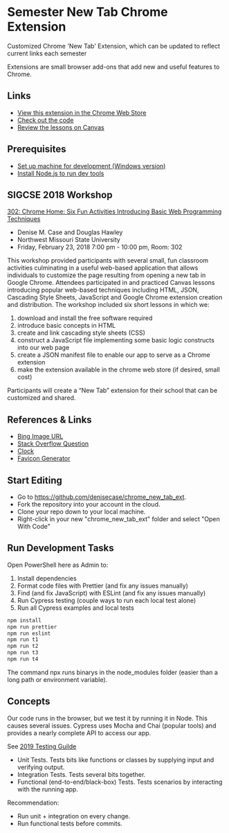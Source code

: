 # Semester New Tab Chrome Extension

Customized Chrome 'New Tab' Extension, which can be updated to reflect current links each semester

Extensions are small browser add-ons that add new and useful features to Chrome.

## Links

- [View this extension in the Chrome Web Store](https://chrome.google.com/webstore/detail/custom-web-launcher/bjcnlknhmbnejpgmpblndpddpckjhomm?hl=en)
- [Check out the code](https://github.com/denisecase/chrome_new_tab_ext)
- [Review the lessons on Canvas](https://nwmissouri.instructure.com/courses/16155)

## Prerequisites

- [Set up machine for development (Windows version)](https://github.com/denisecase/windows-dev-list)
- [Install Node.js to run dev tools](https://nodejs.org/en/)

## SIGCSE 2018 Workshop

[302: Chrome Home: Six Fun Activities Introducing Basic Web Programming Techniques](https://sigcse2018.sigcse.org/attendees/workshops.html)

- Denise M. Case and Douglas Hawley
- Northwest Missouri State University
- Friday, February 23, 2018 7:00 pm - 10:00 pm, Room: 302

This workshop provided participants with several small, fun classroom activities culminating in a useful web-based application that allows individuals to customize the page resulting from opening a new tab in Google Chrome. Attendees participated in and practiced Canvas lessons introducing popular web-based techniques including HTML, JSON, Cascading Style Sheets, JavaScript and Google Chrome extension creation and distribution.
The workshop included six short lessons in which we:

1. download and install the free software required
2. introduce basic concepts in HTML
3. create and link cascading style sheets (CSS)
4. construct a JavaScript file implementing some basic logic constructs into our web page
5. create a JSON manifest file to enable our app to serve as a Chrome extension
6. make the extension available in the chrome web store (if desired, small cost)

Participants will create a “New Tab” extension for their school that can be customized and shared.

## References & Links

- [Bing Image URL](http://www.bing.com/HPImageArchive.aspx?format=js&idx=0&n=1)
- [Stack Overflow Question](https://stackoverflow.com/questions/10639914/is-there-a-way-to-get-bings-photo-of-the-day/45472526#45472526)
- [Clock](https://www.ricocheting.com/code/javascript/html-generator/date-time-clock)
- [Favicon Generator](https://www.favicon-generator.org/)

## Start Editing

- Go to <https://github.com/denisecase/chrome_new_tab_ext>.
- Fork the repository into your account in the cloud.
- Clone your repo down to your local machine.
- Right-click in your new "chrome_new_tab_ext" folder and select "Open With Code"

## Run Development Tasks

Open PowerShell here as Admin to:

1. Install dependencies
1. Format code files with Prettier (and fix any issues manually)
1. Find (and fix JavaScript) with ESLint (and fix any issues manually)
1. Run Cypress testing (couple ways to run each local test alone)
1. Run all Cypress examples and local tests

```PowerShell
npm install
npm run prettier
npm run eslint
npm run t1
npm run t2
npm run t3
npm run t4
```

The command npx runs binarys in the node_modules folder (easier than a long path or environment variable).

## Concepts

Our code runs in the browser, but we test it by running it in Node. This causes several issues.
Cypress uses Mocha and Chai (popular tools) and provides a nearly complete API to access our app.

See [2019 Testing Guilde](https://medium.com/welldone-software/an-overview-of-javascript-testing-in-2019-264e19514d0a)

- Unit Tests. Tests bits like functions or classes by supplying input and verifying output.
- Integration Tests. Tests several bits together.
- Functional (end-to-end/black-box) Tests. Tests scenarios by interacting with the running app.

Recommendation:

- Run unit + integration on every change.
- Run functional tests before commits.

